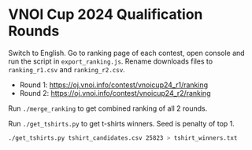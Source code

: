 # VNOI Cup 2024 Qualification Rounds

Switch to English. Go to ranking page of each contest, open console and run the script in `export_ranking.js`. Rename downloads files to `ranking_r1.csv` and `ranking_r2.csv`.

- Round 1: https://oj.vnoi.info/contest/vnoicup24_r1/ranking
- Round 2: https://oj.vnoi.info/contest/vnoicup24_r2/ranking

Run `./merge_ranking` to get combined ranking of all 2 rounds.

Run `./get_tshirts.py` to get t-shirts winners. Seed is penalty of top 1.

```sh
./get_tshirts.py tshirt_candidates.csv 25823 > tshirt_winners.txt
```

